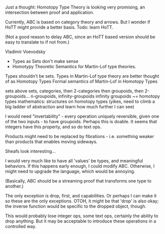 Just a thought: Homotopy Type Theory is looking very promising, an intersection between proof and application. 

Currently, ABC is based on category theory and arrows. But I wonder if HoTT might provide a better basis. Todo: learn HoTT.

(Not a good reason to delay ABC, since an HoTT based version should be easy to translate to if not from.)

Vladimir Voevodsky 

* Types as Sets don't make sense
* Homotypy Theoretic Semantics for Martin-Lof type theories.

Types shouldn't be sets.
Types in Martin-Lof type theory are better thought of as Homotopy Types
Formal semantics of Martin-Lof in Homotopy Types

sets
above sets, categories, then 2-categories
then groupoids, then 2-groupoids... n-groupoids, infinity-groupoids
infinity groupoids ~= homotopy types
mathematics: structures on homotopy types
(yikes, need to climb a big ladder of abstraction and learn how much further I can see)

I would need "invertability" - every operation uniquely reversible, given one of the two inputs - to have groupoids. Perhaps this is doable. It seems that integers have this property, and so do text ops.

Products might need to be replaced by fibrations - i.e. something weaker than products that enables moving sideways.

Sheafs look interesting... 

I would very much like to have all 'values' be types, and meaningful behaviors. If this happens early enough, I could modify ABC. Otherwise, I might need to upgrade the language, which would be annoying.

(Basically, ABC should be a streaming proof that transforms one type to another.)

The only exception is drop, first, and capabilities. Or perhaps I can make it so these are the only exceptions. OTOH, it might be that 'drop' is also okay; the inverse function would be specific to the dropped object, though.




This would probably lose integer ops, some text ops, certainly the ability to drop anything. But it may be acceptable to introduce these operations in a controlled way.




